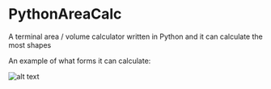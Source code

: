 # PythonAreaCalc
A terminal area / volume calculator written in Python and it can calculate the most shapes

An example of what forms it can calculate:

![alt text](https://i.imgur.com/7RR9V3Z.png "")
